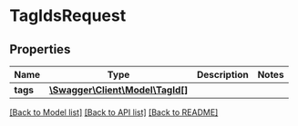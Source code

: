 # TagIdsRequest

## Properties
Name | Type | Description | Notes
------------ | ------------- | ------------- | -------------
**tags** | [**\Swagger\Client\Model\TagId[]**](TagId.md) |  | 

[[Back to Model list]](../../README.md#documentation-for-models) [[Back to API list]](../../README.md#documentation-for-api-endpoints) [[Back to README]](../../README.md)

